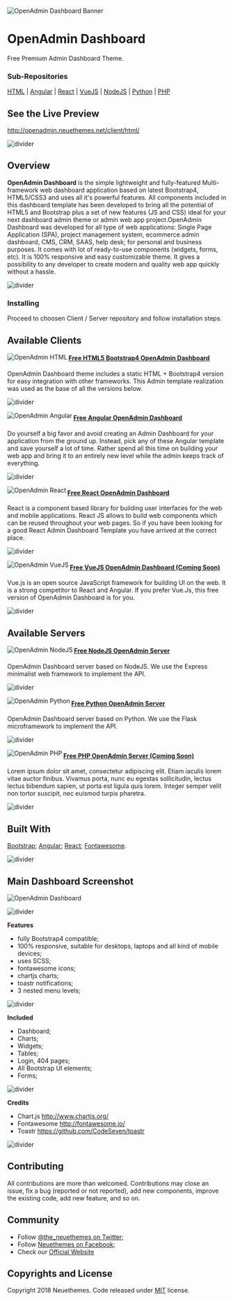 ![OpenAdmin Dashboard Banner](https://neuethemes.net/wp-content/uploads/github-slide-02.jpg "OpenAdmin Banner")

# OpenAdmin Dashboard
Free Premium Admin Dashboard Theme.

### Sub-Repositories
[HTML](https://github.com/Neuethemes/OpenAdmin-client-Html) | [Angular](https://github.com/Neuethemes/OpenAdmin-client-Angular) | [React](https://github.com/Neuethemes/OpenAdmin-client-React) | [VueJS](https://github.com/Neuethemes/OpenAdmin-client-VueJS) | [NodeJS](https://github.com/Neuethemes/OpenAdmin-server-NodeJS) | [Python](https://github.com/Neuethemes/OpenAdmin-server-Python) | [PHP](https://github.com/Neuethemes/OpenAdmin-server-PHP)

## See the Live Preview
http://openadmin.neuethemes.net/client/html/

![divider](https://neuethemes.net/wp-content/uploads/transparent-30.png "divider")

## Overview

**OpenAdmin Dashboard** is the simple lightweight and fully-featured Multi-framework web dashboard application based on latest Bootstrap4, HTML5/CSS3 and uses all it's powerful features. All components included in this dashboard template has been developed to bring all the potential of HTML5 and Bootstrap plus a set of new features (JS and CSS) ideal for your next dashboard admin theme or admin web app project.OpenAdmin Dashboard was developed for all type of web applications: Single Page Application (SPA), project management system, ecommerce admin dashboard, CMS, CRM, SAAS, help desk; for personal and business purposes. It comes with lot of ready-to-use components (widgets, forms, etc). It is 100% responsive and easy customizable theme. It gives a possibility to any developer to create modern and quality web app quickly without a hassle.

![divider](https://neuethemes.net/wp-content/uploads/transparent-30.png "divider")

### Installing
Proceed to choosen Client / Server repository and follow installation steps.

## Available Clients

[<img align="left" src="https://neuethemes.net/wp-content/uploads/logos-tech-01-html.jpg" alt="OpenAdmin HTML">](https://github.com/Neuethemes/OpenAdmin-client-Html)

#### [Free HTML5 Bootstrap4 OpenAdmin Dashboard](https://github.com/Neuethemes/OpenAdmin-client-Html)
OpenAdmin Dashboard theme includes a static HTML + Bootstrap4 version for easy integration with other frameworks. This Admin template realization was used as the base of all the versions below.

![divider](https://neuethemes.net/wp-content/uploads/transparent-20.png "divider")

[<img align="left" src="https://neuethemes.net/wp-content/uploads/logos-tech-02-angular.jpg" alt="OpenAdmin Angular">](https://github.com/Neuethemes/OpenAdmin-client-Angular)

#### [Free Angular OpenAdmin Dashboard](https://github.com/Neuethemes/OpenAdmin-client-Angular)
Do yourself a big favor and avoid creating an Admin Dashboard for your application from the ground up. Instead, pick any of these Angular template and save yourself a lot of time. Rather spend all this time on building your web app and bring it to an entirely new level while the admin keeps track of everything.

![divider](https://neuethemes.net/wp-content/uploads/transparent-20.png "divider")

[<img align="left" src="https://neuethemes.net/wp-content/uploads/logos-tech-03-react.jpg" alt="OpenAdmin React">](https://github.com/Neuethemes/OpenAdmin-client-React)

#### [Free React OpenAdmin Dashboard](https://github.com/Neuethemes/OpenAdmin-client-React)
React is a component based library for building user interfaces for the web and mobile applications. React JS allows to build web components which can be reused throughout your web pages. So if you have been looking for a good React Admin Dashboard Template you have arrived at the correct place.

![divider](https://neuethemes.net/wp-content/uploads/transparent-20.png "divider")

[<img align="left" src="https://neuethemes.net/wp-content/uploads/logos-tech-04-vue.jpg" alt="OpenAdmin VueJS">](https://github.com/Neuethemes/OpenAdmin-client-VueJS)

#### [Free VueJS OpenAdmin Dashboard (Coming Soon)](https://github.com/Neuethemes/OpenAdmin-client-VueJS)
Vue.js is an open source JavaScript framework for building UI on the web. It is a strong competitor to React and Angular. If you prefer Vue.Js, this free version of OpenAdmin Dashboard is for you.

![divider](https://neuethemes.net/wp-content/uploads/transparent-30.png "divider")

## Available Servers

[<img align="left" src="https://neuethemes.net/wp-content/uploads/logos-tech-05-nodejs.jpg" alt="OpenAdmin NodeJS">](https://github.com/Neuethemes/OpenAdmin-server-NodeJS)

#### [Free NodeJS OpenAdmin Server](https://github.com/Neuethemes/OpenAdmin-server-NodeJS)
OpenAdmin Dashboard server based on NodeJS.
We use the Express minimalist web framework to implement the API.

![divider](https://neuethemes.net/wp-content/uploads/transparent-20.png "divider")

[<img align="left" src="https://neuethemes.net/wp-content/uploads/logos-tech-07-phyton.jpg" alt="OpenAdmin Python">](https://github.com/Neuethemes/OpenAdmin-server-Python)

#### [Free Python OpenAdmin Server](https://github.com/Neuethemes/OpenAdmin-server-Python)
OpenAdmin Dashboard server based on Python.
We use the Flask microframework to implement the API.

![divider](https://neuethemes.net/wp-content/uploads/transparent-20.png "divider")

[<img align="left" src="https://neuethemes.net/wp-content/uploads/logos-tech-06-php.jpg" alt="OpenAdmin PHP">](https://github.com/Neuethemes/OpenAdmin-server-PHP)

#### [Free PHP OpenAdmin Server (Coming Soon)](https://github.com/Neuethemes/OpenAdmin-server-PHP)
Lorem ipsum dolor sit amet, consectetur adipiscing elit. Etiam iaculis lorem vitae auctor finibus. Vivamus porta, nunc eu egestas sollicitudin, lectus lectus bibendum sapien, ut porta est ligula quis lorem. Integer semper velit non tortor suscipit, nec euismod turpis pharetra.

![divider](https://neuethemes.net/wp-content/uploads/transparent-30.png "divider")


## Built With
[Bootstrap](https://getbootstrap.com/);
[Angular](https://angular.io/);
[React](https://reactjs.org/);
[Fontawesome](https://fontawesome.com/).

![divider](https://neuethemes.net/wp-content/uploads/transparent-30.png "divider")

## Main Dashboard Screenshot

![OpenAdmin Dashboard](https://neuethemes.net/wp-content/uploads/01-openadmin-screen-01.jpg "OpenAdmin Dashboard")

![divider](https://neuethemes.net/wp-content/uploads/transparent-30.png "divider")

**Features**
- fully Bootstrap4 compatible;
- 100% responsive, suitable for desktops, laptops and all kind of mobile devices;
- uses SCSS;
- fontawesome icons;
- chartjs charts;
- toastr notifications;
- 3 nested menu levels;

![divider](https://neuethemes.net/wp-content/uploads/transparent-20.png "divider")

**Included**
- Dashboard;
- Charts;
- Widgets;
- Tables;
- Login, 404 pages;
- All Bootstrap UI elements;
- Forms;

![divider](https://neuethemes.net/wp-content/uploads/transparent-20.png "divider")

**Credits**
- Chart.js http://www.chartjs.org/
- Fontawesome http://fontawesome.io/
- Toastr https://github.com/CodeSeven/toastr

![divider](https://neuethemes.net/wp-content/uploads/transparent-20.png "divider")

## Contributing
All contributions are more than welcomed. Contributions may close an issue, fix a bug (reported or not reported), add new components, improve the existing code, add new feature, and so on.

## Community
- Follow [@the_neuethemes on Twitter](https://twitter.com/the_neuethemes);
- Follow [Neuethemes on Facebook](https://www.facebook.com/neuethemes/);
- Check our [Official Website](https://neuethemes.net)

## Copyrights and License
Copyright 2018 Neuethemes. Code released under [MIT](https://opensource.org/licenses/MIT) license.
